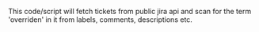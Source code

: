 This code/script will fetch tickets from public jira api and scan for the term 'overriden' in it from labels, comments, descriptions etc.
